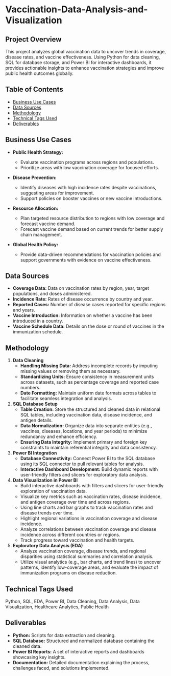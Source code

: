 # Vaccination-Data-Analysis-and-Visualization
## Project Overview
This project analyzes global vaccination data to uncover trends in coverage, disease rates, and vaccine effectiveness. Using Python for data cleaning, SQL for database storage, and Power BI for interactive dashboards, it provides actionable insights to enhance vaccination strategies and improve public health outcomes globally.

## Table of Contents
- [Business Use Cases](#Business-Use-Cases)
- [Data Sources](#Data-Sources)
- [Methodology](#Methodology)
- [Technical Tags Used](#Technical-Tags-Used)
- [Deliverables ](#Deliverables)

## Business Use Cases
- **Public Health Strategy:**
  - Evaluate vaccination programs across regions and populations.
  - Prioritize areas with low vaccination coverage for focused efforts.
  
- **Disease Prevention:**
  - Identify diseases with high incidence rates despite vaccinations, suggesting areas for improvement.
  - Support policies on booster vaccines or new vaccine introductions.
- **Resource Allocation:**
  - Plan targeted resource distribution to regions with low coverage and forecast vaccine demand.
  - Forecast vaccine demand based on current trends for better supply chain management.

- **Global Health Policy:**
  - Provide data-driven recommendations for vaccination policies and support governments with evidence on vaccine effectiveness.

## Data Sources
- **Coverage Data:** Data on vaccination rates by region, year, target populations, and doses administered.
- **Incidence Rate:** Rates of disease occurrence by country and year.
- **Reported Cases:** Number of disease cases reported for specific regions and years.
- **Vaccine Introduction:** Information on whether a vaccine has been introduced in a country.
- **Vaccine Schedule Data:** Details on the dose or round of vaccines in the immunization schedule.

## Methodology
1. **Data Cleaning**
   - **Handling Missing Data:** Address incomplete records by imputing missing values or removing them as necessary.
   - **Standardizing Units:** Ensure consistency in measurement units across datasets, such as percentage coverage and reported case numbers.
   - **Date Formatting:** Maintain uniform date formats across tables to facilitate seamless integration and analysis.
2. **SQL Database Setup**
   - **Table Creation:** Store the structured and cleaned data in relational SQL tables, including vaccination data, disease incidence, and antigen details.
   - **Data Normalization:** Organize data into separate entities (e.g., vaccines, diseases, locations, and year periods) to minimize redundancy and enhance efficiency.
   - **Ensuring Data Integrity:** Implement primary and foreign key constraints to maintain referential integrity and data consistency.
4. **Power BI Integration**
   - **Database Connectivity:** Connect Power BI to the SQL database using its SQL connector to pull relevant tables for analysis.
   - **Interactive Dashboard Development:** Build dynamic reports with user-friendly filters and slicers for exploratory data analysis.
6. **Data Visualization in Power BI**
   - Build interactive dashboards with filters and slicers for user-friendly exploration of vaccination data.
   - Visualize key metrics such as vaccination rates, disease incidence, and antigen coverage over time and across regions.
   - Using line charts and bar graphs to track vaccination rates and disease trends over time.
   - Highlight regional variations in vaccination coverage and disease incidence.
   - Analyze correlations between vaccination coverage and disease incidence across different countries or regions.
   - Track progress toward vaccination and health targets.
8. **Exploratory Data Analysis (EDA)**
   - Analyze vaccination coverage, disease trends, and regional disparities using statistical summaries and correlation analysis.
   - Utilize visual analytics (e.g., bar charts, and trend lines) to uncover patterns, identify low-coverage areas, and evaluate the impact of immunization programs on disease reduction.

## Technical Tags Used
Python, SQL, EDA, Power BI, Data Cleaning, Data Analysis, Data Visualization, Healthcare Analytics, Public Health

## Deliverables
- **Python:** Scripts for data extraction and cleaning.
- **SQL Database:** Structured and normalized database containing the cleaned data.
- **Power BI Reports:** A set of interactive reports and dashboards showcasing key insights.
- **Documentation:** Detailed documentation explaining the process, challenges faced, and solutions implemented.
